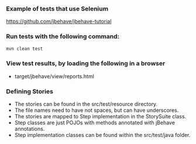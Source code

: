 ### Example of tests that use Selenium
https://github.com/jbehave/jbehave-tutorial

### Run tests with the following command:

```bash
mvn clean test
```

### View test results, by loading the following in a browser
- target/jbehave/view/reports.html

### Defining Stories

- The stories can be found in the src/test/resource directory.
- The file names need to have not spaces, but can have underscores.
- The stories are mapped to Step implementation in the StorySuite class.
- Step classes are just POJOs with methods annotated with jBehave annotations.
- Step implementation classes can be found within the src/test/java folder.
